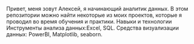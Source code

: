 Привет, меня зовут Алексей, я начинающий аналитик данных. В этом репозитории можно найти некоторые из моих проектов, которые я проводил во время обучения и практики.
Навыки и технологии
Инструменты анализа данных:Excel, SQL.
Средства визуализации данных: PowerBI, Matplotlib, seaborn.
